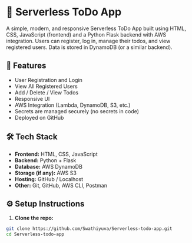 # 📝 Serverless ToDo App

A simple, modern, and responsive Serverless ToDo App built using HTML, CSS, JavaScript (frontend) and a Python Flask backend with AWS integration. Users can register, log in, manage their todos, and view registered users. Data is stored in DynamoDB (or a similar backend).

## 🚀 Features

- User Registration and Login
- View All Registered Users
- Add / Delete / View Todos
- Responsive UI
- AWS Integration (Lambda, DynamoDB, S3, etc.)
- Secrets are managed securely (no secrets in code)
- Deployed on GitHub


## 🛠️ Tech Stack

- **Frontend:** HTML, CSS, JavaScript
- **Backend:** Python + Flask
- **Database:** AWS DynamoDB
- **Storage (if any):** AWS S3
- **Hosting:** GitHub / Localhost
- **Other:** Git, GitHub, AWS CLI, Postman

## ⚙️ Setup Instructions

1. **Clone the repo:**

```bash
git clone https://github.com/Swathiyuva/Serverless-todo-app.git
cd Serverless-todo-app

